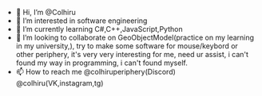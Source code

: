 - 👋 Hi, I’m @Colhiru
- 👀 I’m interested in software engineering
- 🌱 I’m currently learning C#,C++,JavaScript,Python 
- 💞️ I’m looking to collaborate on GeoObjectModel(practice on my learning in my university,), try to make some software for mouse/keybord or other periphery, it's very
very interesting for me, need ur assist, i can't found my way in programming, i can't found myself. 
- 📫 How to reach me @colhiruperiphery(Discord) @colhiru(VK,instagram,tg)

